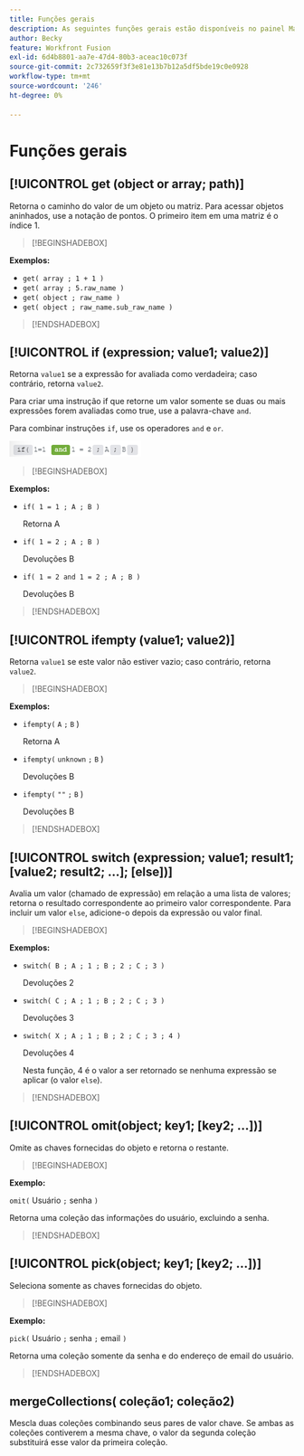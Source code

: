 ```yaml
---
title: Funções gerais
description: As seguintes funções gerais estão disponíveis no painel Mapeamento do Adobe Workfront Fusion.
author: Becky
feature: Workfront Fusion
exl-id: 6d4b8801-aa7e-47d4-80b3-aceac10c073f
source-git-commit: 2c732659f3f3e81e13b7b12a5df5bde19c0e0928
workflow-type: tm+mt
source-wordcount: '246'
ht-degree: 0%

---
```


# Funções gerais

## [!UICONTROL get (object or array; path)]

Retorna o caminho do valor de um objeto ou matriz. Para acessar objetos aninhados, use a notação de pontos. O primeiro item em uma matriz é o índice 1.

>[!BEGINSHADEBOX]

**Exemplos:**

* `get( array ; 1 + 1 )`
* `get( array ; 5.raw_name )`
* `get( object ; raw_name )`
* `get( object ; raw_name.sub_raw_name )`

>[!ENDSHADEBOX]

## [!UICONTROL if (expression; value1; value2)]

Retorna `value1` se a expressão for avaliada como verdadeira; caso contrário, retorna `value2`.

Para criar uma instrução if que retorne um valor somente se duas ou mais expressões forem avaliadas como true, use a palavra-chave `and`.

Para combinar instruções `if`, use os operadores `and` e `or`.

![e operador](assets/and-in-if-statement.png)

>[!BEGINSHADEBOX]

**Exemplos:**

* `if( 1 = 1 ; A ; B )`

  Retorna A

* `if( 1 = 2 ; A ; B )`

  Devoluções B

* `if( 1 = 2 and 1 = 2 ; A ; B )`

  Devoluções B

>[!ENDSHADEBOX]

## [!UICONTROL ifempty (value1; value2)]

Retorna `value1` se este valor não estiver vazio; caso contrário, retorna `value2`.

>[!BEGINSHADEBOX]

**Exemplos:**

* `ifempty(` `A` `;` `B` )

  Retorna A

* `ifempty(` `unknown` `;` `B` )

  Devoluções B

* `ifempty(` `""` `;` `B` )

  Devoluções B

>[!ENDSHADEBOX]

## [!UICONTROL switch (expression; value1; result1; [value2; result2; ...]; [else])]

Avalia um valor (chamado de expressão) em relação a uma lista de valores; retorna o resultado correspondente ao primeiro valor correspondente. Para incluir um valor `else`, adicione-o depois da expressão ou valor final.

>[!BEGINSHADEBOX]

**Exemplos:**

* `switch( B ; A ; 1 ; B ; 2 ; C ; 3 )`

  Devoluções 2

* `switch( C ; A ; 1 ; B ; 2 ; C ; 3 )`

  Devoluções 3

* `switch( X ; A ; 1 ; B ; 2 ; C ; 3 ; 4 )`

  Devoluções 4

  Nesta função, 4 é o valor a ser retornado se nenhuma expressão se aplicar (o valor `else`).

>[!ENDSHADEBOX]

## [!UICONTROL omit(object; key1; [key2; ...])]

Omite as chaves fornecidas do objeto e retorna o restante.

>[!BEGINSHADEBOX]

**Exemplo:**

`omit(` Usuário `;` senha `)`

Retorna uma coleção das informações do usuário, excluindo a senha.

>[!ENDSHADEBOX]

## [!UICONTROL pick(object; key1; [key2; ...])]

Seleciona somente as chaves fornecidas do objeto.

>[!BEGINSHADEBOX]

**Exemplo:**

`pick(` Usuário `;` senha `;` email `)`

Retorna uma coleção somente da senha e do endereço de email do usuário.

>[!ENDSHADEBOX]

## mergeCollections( coleção1; coleção2)

Mescla duas coleções combinando seus pares de valor chave. Se ambas as coleções contiverem a mesma chave, o valor da segunda coleção substituirá esse valor da primeira coleção.
